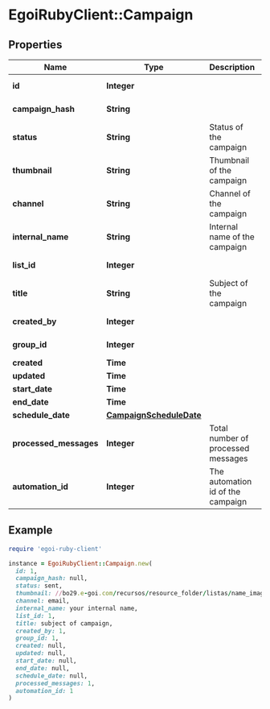 # EgoiRubyClient::Campaign

## Properties

| Name | Type | Description | Notes |
| ---- | ---- | ----------- | ----- |
| **id** | **Integer** |  | [optional][readonly] |
| **campaign_hash** | **String** |  | [optional][readonly] |
| **status** | **String** | Status of the campaign | [optional] |
| **thumbnail** | **String** | Thumbnail of the campaign | [optional] |
| **channel** | **String** | Channel of the campaign | [optional] |
| **internal_name** | **String** | Internal name of the campaign | [optional] |
| **list_id** | **Integer** |  | [optional][readonly] |
| **title** | **String** | Subject of the campaign | [optional] |
| **created_by** | **Integer** |  | [optional][readonly] |
| **group_id** | **Integer** |  | [optional][readonly] |
| **created** | **Time** |  | [optional] |
| **updated** | **Time** |  | [optional] |
| **start_date** | **Time** |  | [optional] |
| **end_date** | **Time** |  | [optional] |
| **schedule_date** | [**CampaignScheduleDate**](CampaignScheduleDate.md) |  | [optional] |
| **processed_messages** | **Integer** | Total number of processed messages | [optional] |
| **automation_id** | **Integer** | The automation id of the campaign | [optional] |

## Example

```ruby
require 'egoi-ruby-client'

instance = EgoiRubyClient::Campaign.new(
  id: 1,
  campaign_hash: null,
  status: sent,
  thumbnail: //bo29.e-goi.com/recursos/resource_folder/listas/name_image.jpg,
  channel: email,
  internal_name: your internal name,
  list_id: 1,
  title: subject of campaign,
  created_by: 1,
  group_id: 1,
  created: null,
  updated: null,
  start_date: null,
  end_date: null,
  schedule_date: null,
  processed_messages: 1,
  automation_id: 1
)
```

